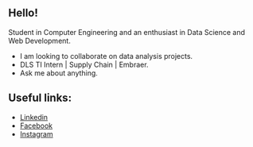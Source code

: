 ## Hello!

Student in Computer Engineering and an enthusiast in Data Science and Web Development.

*  I am looking to collaborate on data analysis projects.
*  DLS TI Intern | Supply Chain | Embraer.
*  Ask me about anything.

## Useful links: 
* [Linkedin](https://www.linkedin.com/in/mateusbrugnaroto) <br>
* [Facebook](https://www.facebook.com/mateus.brugnaroto) <br>
* [Instagram](https://www.instagram.com/brugnaroto_mateus/)
